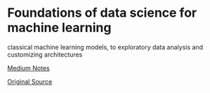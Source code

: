# Foundations of data science for machine learning
 classical machine learning models, to exploratory data analysis and customizing architectures


[Medium Notes](https://terrankartiktellus.notion.site/Machine-Learning-9f28035535e74ab6b470a560c3b2e46d)


[Original Source](https://learn.microsoft.com/en-us/training/modules/introduction-to-machine-learning)
